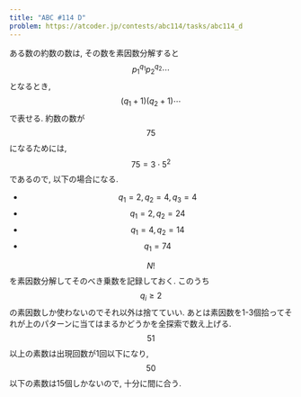 ```yaml
---
title: "ABC #114 D"
problem: https://atcoder.jp/contests/abc114/tasks/abc114_d
---
```

ある数の約数の数は, その数を素因数分解すると $$ p_1^{q_1} p_2^{q_2} \cdots $$ となるとき, $$ (q_1+1)(q_2+1) \cdots $$ で表せる. 約数の数が $$ 75 $$ になるためには, $$ 75 = 3 \cdot 5^2 $$ であるので, 以下の場合になる.

* $$ q_1 = 2, q_2 = 4, q_3 = 4 $$
* $$ q_1 = 2, q_2 = 24 $$
* $$ q_1 = 4, q_2 = 14 $$
* $$ q_1 = 74 $$

$$ N! $$ を素因数分解してそのべき乗数を記録しておく. このうち $$ q_i \geq 2 $$ の素因数しか使わないのでそれ以外は捨てていい. あとは素因数を1-3個拾ってそれが上のパターンに当てはまるかどうかを全探索で数え上げる. $$ 51 $$ 以上の素数は出現回数が1回以下になり, $$ 50 $$ 以下の素数は15個しかないので, 十分に間に合う.
